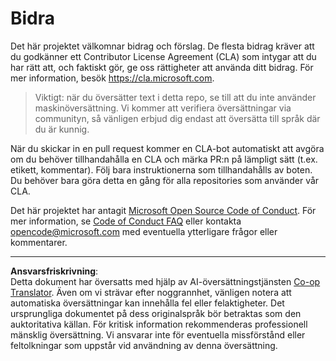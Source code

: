 <!--
CO_OP_TRANSLATOR_METADATA:
{
  "original_hash": "977ec5266dfd78ad1ce2bd8d46fccbda",
  "translation_date": "2025-09-05T21:03:11+00:00",
  "source_file": "CONTRIBUTING.md",
  "language_code": "sv"
}
-->
# Bidra

Det här projektet välkomnar bidrag och förslag. De flesta bidrag kräver att du
godkänner ett Contributor License Agreement (CLA) som intygar att du har rätt att,
och faktiskt gör, ge oss rättigheter att använda ditt bidrag. För mer information, besök
https://cla.microsoft.com.

> Viktigt: när du översätter text i detta repo, se till att du inte använder maskinöversättning. Vi kommer att verifiera översättningar via communityn, så vänligen erbjud dig endast att översätta till språk där du är kunnig.

När du skickar in en pull request kommer en CLA-bot automatiskt att avgöra om du behöver
tillhandahålla en CLA och märka PR:n på lämpligt sätt (t.ex. etikett, kommentar). Följ bara
instruktionerna som tillhandahålls av boten. Du behöver bara göra detta en gång för alla repositories som använder vår CLA.

Det här projektet har antagit [Microsoft Open Source Code of Conduct](https://opensource.microsoft.com/codeofconduct/).
För mer information, se [Code of Conduct FAQ](https://opensource.microsoft.com/codeofconduct/faq/)
eller kontakta [opencode@microsoft.com](mailto:opencode@microsoft.com) med eventuella ytterligare frågor eller kommentarer.

---

**Ansvarsfriskrivning**:  
Detta dokument har översatts med hjälp av AI-översättningstjänsten [Co-op Translator](https://github.com/Azure/co-op-translator). Även om vi strävar efter noggrannhet, vänligen notera att automatiska översättningar kan innehålla fel eller felaktigheter. Det ursprungliga dokumentet på dess originalspråk bör betraktas som den auktoritativa källan. För kritisk information rekommenderas professionell mänsklig översättning. Vi ansvarar inte för eventuella missförstånd eller feltolkningar som uppstår vid användning av denna översättning.